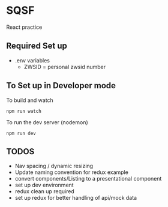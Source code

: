 # SQSF
React practice

## Required Set up
- .env variables
  - ZWSID = personal zwsid number

## To Set up in Developer mode

To build and watch
```
npm run watch
```

To run the dev server (nodemon)
```
npm run dev
```

## TODOS
- Nav spacing / dynamic resizing
- Update naming convention for redux example
- convert components/Listing to a presentational component
- set up dev environment
- redux clean up required
- set up redux for better handling of api/mock data 
